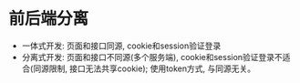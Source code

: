 # 前后端分离
* 一体式开发: 页面和接口同源, cookie和session验证登录
* 分离式开发: 页面和接口不同源(多个服务端), cookie和session验证登录不适合(同源限制, 接口无法共享cookie); 使用token方式, 与同源无关。